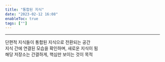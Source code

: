 ```yaml
---
title: "통합된 지식"
date: "2023-02-12 16:08"
enableToc: true
tags: [""]
---
```


<hr>

단편적 지식들이 통합된 지식으로 전환되는 공간 <br>
지식 간에 연결된 모습을 확인하며, 새로운 지식이 됨 <br>
해당 저장소는 간결하게, 핵심만 보이는 것이 목적